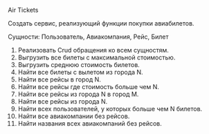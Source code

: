 Air Tickets

Создать сервис, реализующий функции покупки авиабилетов.

Сущности: Пользователь, Авиакомпания, Рейс, Билет

1.	Реализовать Crud обращения ко всем сущностям.
2.	Выгрузить все билеты с максимальной стоимостью.
3.	Выгрузить среднюю стоимость билетов.
4.	Найти все билеты с вылетом из города N.
5.	Найти все рейсы в город N.
6.	Найти все рейсы где стоимость больше чем N.
7.	Найти все рейсы из города N в город M.
8.	Найти все рейсы из города N.
9.	Найти всех пользователей, у которых больше чем N билетов.
10.	Найти все авиакомпании без рейсов.
11.	Найти названия всех авиакомпаний без рейсов.
